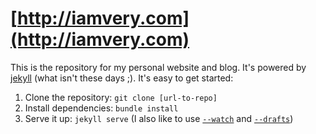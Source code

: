 # [http://iamvery.com](http://iamvery.com)

This is the repository for my personal website and blog. It's powered by [jekyll](http://jekyllrb.com/)
(what isn't these days ;). It's easy to get started:

1. Clone the repository:
   `git clone [url-to-repo]`
2. Install dependencies:
   `bundle install`
3. Serve it up:
   `jekyll serve` (I also like to use [`--watch`](http://jekyllrb.com/docs/usage) and [`--drafts`](http://jekyllrb.com/docs/drafts))
